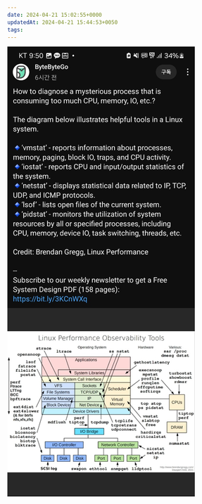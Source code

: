 ```yaml
---
date: 2024-04-21 15:02:55+0000
updatedAt: 2024-04-21 15:44:53+0050
tags: 
---
```

![Pasted image 20240220131636](real-resource-image/Pasted%20image%2020240220131636.png)